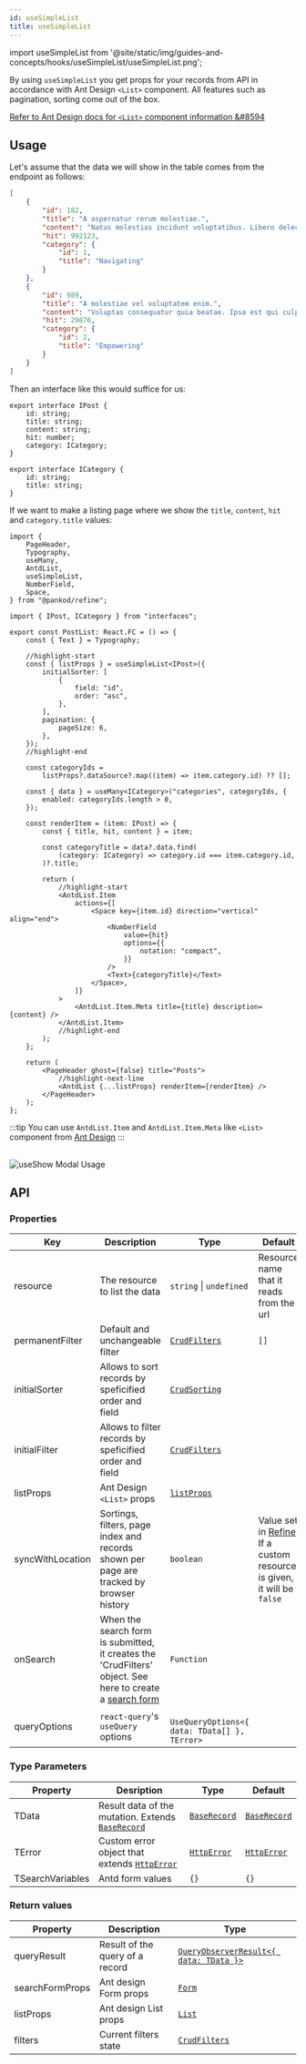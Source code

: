 ```yaml
---
id: useSimpleList
title: useSimpleList
---
```


import useSimpleList from '@site/static/img/guides-and-concepts/hooks/useSimpleList/useSimpleList.png';

By using `useSimpleList` you get props for your records from API in accordance with Ant Design `<List>` component. All features such as pagination, sorting come out of the box.

[Refer to Ant Design docs for `<List>` component information &#8594][Header]

## Usage

Let's assume that the data we will show in the table comes from the endpoint as follows:

```json title="https://api.fake-rest.refine.dev/posts"
[
    {
        "id": 182,
        "title": "A aspernatur rerum molestiae.",
        "content": "Natus molestias incidunt voluptatibus. Libero delectus facilis...",
        "hit": 992123,
        "category": {
            "id": 1,
            "title": "Navigating"
        }
    },
    {
        "id": 989,
        "title": "A molestiae vel voluptatem enim.",
        "content": "Voluptas consequatur quia beatae. Ipsa est qui culpa deleniti...",
        "hit": 29876,
        "category": {
            "id": 2,
            "title": "Empowering"
        }
    }
]
```

Then an interface like this would suffice for us:

```tsx title="/src/interfaces/index.d.ts"
export interface IPost {
    id: string;
    title: string;
    content: string;
    hit: number;
    category: ICategory;
}

export interface ICategory {
    id: string;
    title: string;
}
```

If we want to make a listing page where we show the `title`, `content`, `hit` and `category.title` values:

```tsx
import {
    PageHeader,
    Typography,
    useMany,
    AntdList,
    useSimpleList,
    NumberField,
    Space,
} from "@pankod/refine";

import { IPost, ICategory } from "interfaces";

export const PostList: React.FC = () => {
    const { Text } = Typography;

    //highlight-start
    const { listProps } = useSimpleList<IPost>({
        initialSorter: [
            {
                field: "id",
                order: "asc",
            },
        ],
        pagination: {
            pageSize: 6,
        },
    });
    //highlight-end

    const categoryIds =
        listProps?.dataSource?.map((item) => item.category.id) ?? [];

    const { data } = useMany<ICategory>("categories", categoryIds, {
        enabled: categoryIds.length > 0,
    });

    const renderItem = (item: IPost) => {
        const { title, hit, content } = item;

        const categoryTitle = data?.data.find(
            (category: ICategory) => category.id === item.category.id,
        )?.title;

        return (
            //highlight-start
            <AntdList.Item
                actions={[
                    <Space key={item.id} direction="vertical" align="end">
                        <NumberField
                            value={hit}
                            options={{
                                notation: "compact",
                            }}
                        />
                        <Text>{categoryTitle}</Text>
                    </Space>,
                ]}
            >
                <AntdList.Item.Meta title={title} description={content} />
            </AntdList.Item>
            //highlight-end
        );
    };

    return (
        <PageHeader ghost={false} title="Posts">
            //highlight-next-line
            <AntdList {...listProps} renderItem={renderItem} />
        </PageHeader>
    );
};
```

:::tip
You can use `AntdList.Item` and `AntdList.Item.Meta` like `<List>` component from [Ant Design][List]
:::

<br/>

<div class="img-container">
    <div class="window">
        <div class="control red"></div>
        <div class="control orange"></div>
        <div class="control green"></div>
    </div>
    <img src={useSimpleList} alt="useShow Modal Usage" />
</div>

## API

### Properties

| Key              | Description                                                                                                             | Type                                          | Default                                                                              |
| ---------------- | ----------------------------------------------------------------------------------------------------------------------- | --------------------------------------------- | ------------------------------------------------------------------------------------ |
| resource         | The resource to list the data                                                                                           | `string` \| `undefined`                       | Resource name that it reads from the url                                             |
| permanentFilter  | Default and unchangeable filter                                                                                         | [`CrudFilters`][CrudFilters]                  | `[]`                                                                                 |
| initialSorter    | Allows to sort records by speficified order and field                                                                   | [`CrudSorting`][CrudSorting]                  |                                                                                      |
| initialFilter    | Allows to filter records by speficified order and field                                                                 | [`CrudFilters`][CrudFilters]                  |                                                                                      |
| listProps        | Ant Design `<List>` props                                                                                               | [`listProps`][List]                           |                                                                                      |
| syncWithLocation | Sortings, filters, page index and records shown per page are tracked by browser history                                 | `boolean`                                     | Value set in [Refine][Refine swl]. If a custom resource is given, it will be `false` |
| onSearch         | When the search form is submitted, it creates the 'CrudFilters' object. See here to create a [search form][List Search] | `Function`                                    |                                                                                      |
| queryOptions     | `react-query`'s `useQuery` options                                                                                      | ` UseQueryOptions<{ data: TData[] }, TError>` |

### Type Parameters

| Property         | Desription                                                      | Type                       | Default                    |
| ---------------- | --------------------------------------------------------------- | -------------------------- | -------------------------- |
| TData            | Result data of the mutation. Extends [`BaseRecord`][BaseRecord] | [`BaseRecord`][BaseRecord] | [`BaseRecord`][BaseRecord] |
| TError           | Custom error object that extends [`HttpError`][HttpError]       | [`HttpError`][HttpError]   | [`HttpError`][HttpError]   |
| TSearchVariables | Antd form values                                                | `{}`                       | `{}`                       |

### Return values

| Property        | Description                     | Type                                               |
| --------------- | ------------------------------- | -------------------------------------------------- |
| queryResult     | Result of the query of a record | [`QueryObserverResult<{ data: TData }>`][useQuery] |
| searchFormProps | Ant design Form props           | [`Form`][Form]                                     |
| listProps       | Ant design List props           | [`List`][List]                                     |
| filters         | Current filters state           | [`CrudFilters`][CrudFilters]                       |

[CrudFilters]: /api-references/interfaces.md#crudfilters
[CrudSorting]: /api-references/interfaces.md#crudsorting
[Form]: https://ant.design/components/form/#API
[List]: https://ant.design/components/list/#API
[useQuery]: https://react-query.tanstack.com/reference/useQuery
[List Search]: /guides-and-concepts/search/list-search.md
[BaseRecord]: /api-references/interfaces.md#baserecord
[HttpError]: /api-references/interfaces.md#httperror
[Header]: https://ant.design/components/list/#header
[Refine swl]: /api-references/components/refine-config.md#syncwithlocation
